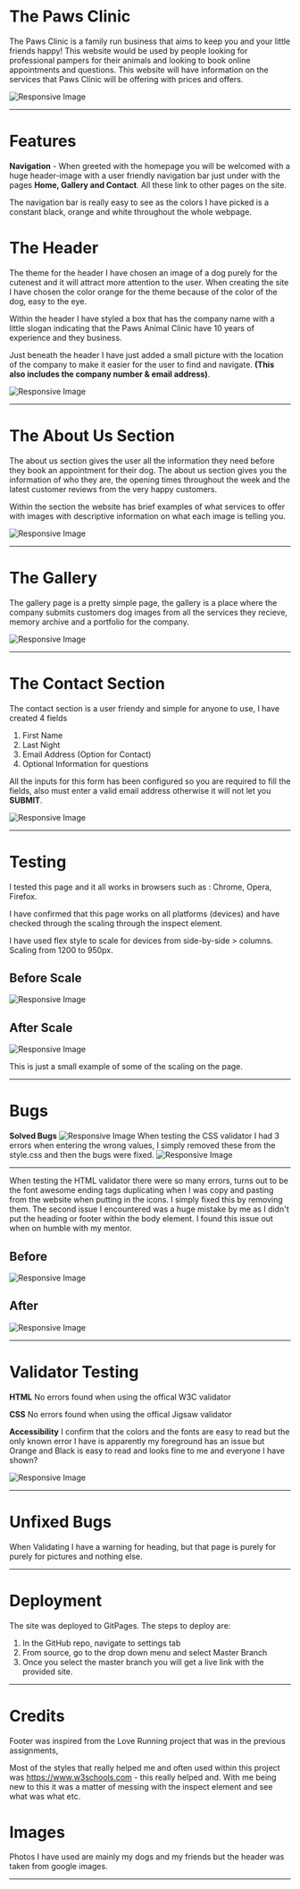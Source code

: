 # The Paws Clinic
The Paws Clinic is a family run business that aims to keep
you and your little friends happy! This website would be used
by people looking for professional pampers for their animals 
and looking to book online appointments and questions. This 
website will have information on the services that Paws
Clinic will be offering with prices and offers.

![Responsive Image](https://cdn.discordapp.com/attachments/795185441778303052/913797718189670410/unknown.png)

----------------------------------------------------------------------------------------------------------------------

# Features
**Navigation** - When greeted with the homepage you will be welcomed with a huge header-image with a user friendly 
navigation bar just under with the pages **Home, Gallery and Contact**. All these link to other pages on the site.

The navigation bar is really easy to see as the colors I have picked is a constant black, orange and white 
throughout the whole webpage. 

# The Header
The theme for the header I have chosen an image of a dog purely for the cutenest and it will attract more
attention to the user. When creating the site I have chosen the color orange for the theme because of the 
color of the dog, easy to the eye. 

Within the header I have styled a box that has the company name with a little slogan indicating that
the Paws Animal Clinic have 10 years of experience and they business. 

Just beneath the header I have just added a small picture with the location of the company to make it easier for the 
user to find and navigate. **(This also includes the company number & email address)**.

![Responsive Image](https://cdn.discordapp.com/attachments/795185441778303052/914953857166114816/header1.JPG)

----------------------------------------------------------------------------------------------------------------------

# The About Us Section

The about us section gives the user all the information they need before they book an appointment for their dog. The
about us section gives you the information of who they are, the opening times throughout the week and the latest
customer reviews from the very happy customers.

Within the section the website has brief examples of what services to offer with images with descriptive information
on what each image is telling you.

![Responsive Image](https://cdn.discordapp.com/attachments/795185441778303052/914958313316294706/about_us.JPG)

----------------------------------------------------------------------------------------------------------------------

# The Gallery

The gallery page is a pretty simple page, the gallery is a place where the company submits customers dog images
from all the services they recieve, memory archive and a portfolio for the company. 

![Responsive Image](https://cdn.discordapp.com/attachments/795185441778303052/914960412586438726/Gallery.JPG)

----------------------------------------------------------------------------------------------------------------------

# The Contact Section

The contact section is a user friendy and simple for anyone to use, I have created 4 fields
1. First Name
2. Last Night
3. Email Address (Option for Contact)
4. Optional Information for questions

All the inputs for this form has been configured so you are required to fill the fields, 
also must enter a valid email address otherwise it will not let you **SUBMIT**.

![Responsive Image](https://cdn.discordapp.com/attachments/795185441778303052/914962417123999784/CONTACT.JPG)

----------------------------------------------------------------------------------------------------------------------

# Testing

I tested this page and it all works in browsers such as : Chrome, Opera, Firefox.

I have confirmed that this page works on all platforms (devices) and have checked
through the scaling through the inspect element. 

I have used flex style to scale for devices from side-by-side > columns. 
Scaling from 1200 to 950px.
## Before Scale
![Responsive Image](https://cdn.discordapp.com/attachments/795185441778303052/914966006517104690/resize1.JPG)
## After Scale
![Responsive Image](https://cdn.discordapp.com/attachments/795185441778303052/914966006324162570/resize2.JPG)

This is just a small example of some of the scaling on the page.

----------------------------------------------------------------------------------------------------------------------

# Bugs

**Solved Bugs**
![Responsive Image](https://cdn.discordapp.com/attachments/795185441778303052/912645684358967306/unknown.png)
When testing the CSS validator I had 3 errors when entering the wrong values, I simply removed these from the
style.css and then the bugs were fixed. 
![Responsive Image](https://cdn.discordapp.com/attachments/795185441778303052/912646569294172210/unknown.png)

----------------------------------------------------------------------------------------------------------------------

When testing the HTML validator there were so many errors, turns out to be the font awesome ending tags duplicating
when I was copy and pasting from the website when putting in the icons. I simply fixed this by removing them.
The second issue I encountered was a huge mistake by me as I didn't put the heading or footer within the body element. 
I found this issue out when on humble with my mentor.
## Before
![Responsive Image](https://cdn.discordapp.com/attachments/795185441778303052/912647039240794112/unknown.png)
## After
![Responsive Image](https://cdn.discordapp.com/attachments/795185441778303052/914972739293560912/fix.JPG)

----------------------------------------------------------------------------------------------------------------------

# Validator Testing

**HTML** No errors found when using the offical W3C validator

**CSS** No errors found when using the offical Jigsaw validator

**Accessibility** I confirm that the colors and the fonts are easy to read but the only known error 
I have is apparently my foreground has an issue but Orange and Black is easy to read and looks fine 
to me and everyone I have shown?

![Responsive Image](https://cdn.discordapp.com/attachments/795185441778303052/914975872207970355/Accessibilty.JPG)

----------------------------------------------------------------------------------------------------------------------

# Unfixed Bugs

When Validating I have a warning for heading, but that page is purely for purely for pictures and nothing else. 

----------------------------------------------------------------------------------------------------------------------

# Deployment 
The site was deployed to GitPages. The steps to deploy are:

1. In the GitHub repo, navigate to settings tab
2. From source, go to the drop down menu and select Master Branch
3. Once you select the master branch you will get a live link with the provided site.

----------------------------------------------------------------------------------------------------------------------

# Credits 

Footer was inspired from the Love Running project that was in the previous assignments, 

Most of the styles that really helped me and often used within this project was 
https://www.w3schools.com - this really helped and. With me being new to this it was a 
matter of messing with the inspect element and see what was what etc. 

# Images

Photos I have used are mainly my dogs and my friends but the header was taken from google
images. 

----------------------------------------------------------------------------------------------------------------------

